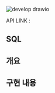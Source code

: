 ![develop drawio](https://github.com/user-attachments/assets/0cf11440-0ac2-48e6-a449-f7a2123364a0)

API LINK : 

## SQL


개요
- 
구현 내용
- 
